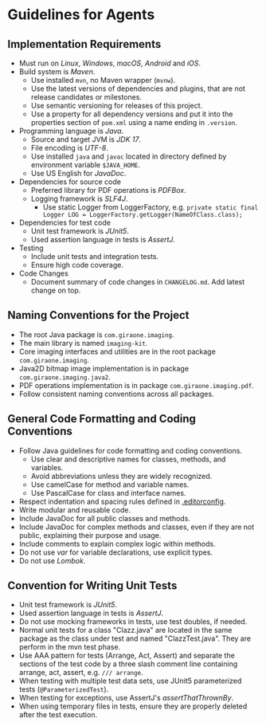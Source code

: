 # Guidelines for Agents

## Implementation Requirements

- Must run on *Linux*, *Windows*, *macOS*, *Android* and *iOS*.
- Build system is *Maven*.
  - Use installed `mvn`, no Maven wrapper (`mvnw`).
  - Use the latest versions of dependencies and plugins, that are not release candidates or milestones.
  - Use semantic versioning for releases of this project.
  - Use a property for all dependency versions and put it into the properties section of `pom.xml` using a name ending in `.version`.
- Programming language is *Java*.
  - Source and target JVM is *JDK 17*.
  - File encoding is *UTF-8*.
  - Use installed `java` and `javac` located in directory defined by environment variable `$JAVA_HOME`.
  - Use US English for *JavaDoc*.
- Dependencies for source code
  - Preferred library for PDF operations is *PDFBox*.
  - Logging framework is *SLF4J*.
    - Use static Logger from LoggerFactory, e.g. `private static final Logger LOG = LoggerFactory.getLogger(NameOfClass.class);`
- Dependencies for test code
  - Unit test framework is *JUnit5*.
  - Used assertion language in tests is *AssertJ*.
- Testing
  - Include unit tests and integration tests.
  - Ensure high code coverage.
- Code Changes
  - Document summary of code changes in `CHANGELOG.md`. Add latest change on top.
  
## Naming Conventions for the Project

- The root Java package is `com.giraone.imaging`.
- The main library is named `imaging-kit`.
- Core imaging interfaces and utilities are in the root package `com.giraone.imaging`.
- Java2D bitmap image implementation is in package `com.giraone.imaging.java2`.
- PDF operations implementation is in package `com.giraone.imaging.pdf`.
- Follow consistent naming conventions across all packages.

## General Code Formatting and Coding Conventions

- Follow Java guidelines for code formatting and coding conventions.
  - Use clear and descriptive names for classes, methods, and variables.
  - Avoid abbreviations unless they are widely recognized.
  - Use camelCase for method and variable names.
  - Use PascalCase for class and interface names.
- Respect indentation and spacing rules defined in [.editorconfig](.editorconfig).
- Write modular and reusable code.
- Include JavaDoc for all public classes and methods.
- Include JavaDoc for complex methods and classes, even if they are not public, explaining their purpose and usage.
- Include comments to explain complex logic within methods.
- Do not use *var* for variable declarations, use explicit types.
- Do not use *Lombok*.

## Convention for Writing Unit Tests

- Unit test framework is *JUnit5*.
- Used assertion language in tests is *AssertJ*.
- Do not use mocking frameworks in tests, use test doubles, if needed.
- Normal unit tests for a class "Clazz.java" are located in the same package as the class under test and named "ClazzTest.java".
  They are perform in the mvn test phase.
- Use AAA pattern for tests (Arrange, Act, Assert) and separate the sections of the test code
  by a three slash comment line containing arrange, act, assert, e.g. `/// arrange`.
- When testing with multiple test data sets, use JUnit5 parameterized tests (`@ParameterizedTest`).
- When testing for exceptions, use AssertJ's *assertThatThrownBy*.
- When using temporary files in tests, ensure they are properly deleted after the test execution.